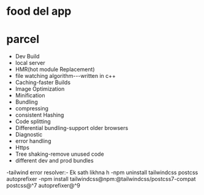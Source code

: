 # food del app
# parcel
 - Dev Build
 - local server
 - HMR(hot module Replacement)
 - file watching algorithm---written in c++
 - Caching-faster Builds
 - Image Optimization
 - Minification
 - Bundling
 - compressing
 - consistent Hashing
 - Code splitting
 - Differential bundling-support older browsers
 - Diagnostic
 - error handling
 - Https
 - Tree shaking-remove unused code
 - different dev and prod bundles


-tailwind error resolver:- Ek sath likhna h 
-npm uninstall tailwindcss postcss autoprefixer
-npm install tailwindcss@npm:@tailwindcss/postcss7-compat postcss@^7 autoprefixer@^9